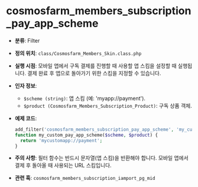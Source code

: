# cosmosfarm_members_subscription_pay_app_scheme

- **분류**: Filter
- **정의 위치**: `class/Cosmosfarm_Members_Skin.class.php`
- **실행 시점**: 모바일 앱에서 구독 결제를 진행할 때 사용할 앱 스킴을 설정할 때 실행됩니다. 결제 완료 후 앱으로 돌아가기 위한 스킴을 지정할 수 있습니다.
- **인자 정보**:
  - `$scheme (string)`: 앱 스킴 (예: 'myapp://payment').
  - `$product (Cosmosfarm_Members_Subscription_Product)`: 구독 상품 객체.
- **예제 코드**:

  ```php
  add_filter('cosmosfarm_members_subscription_pay_app_scheme', 'my_custom_pay_app_scheme', 10, 2);
  function my_custom_pay_app_scheme($scheme, $product) {
    return 'mycustomapp://payment';
  }
  ```

- **주의 사항**: 필터 함수는 반드시 문자열(앱 스킴)을 반환해야 합니다. 모바일 앱에서 결제 후 돌아올 때 사용되는 URL 스킴입니다.
- **관련 훅**: `cosmosfarm_members_subscription_iamport_pg_mid`
